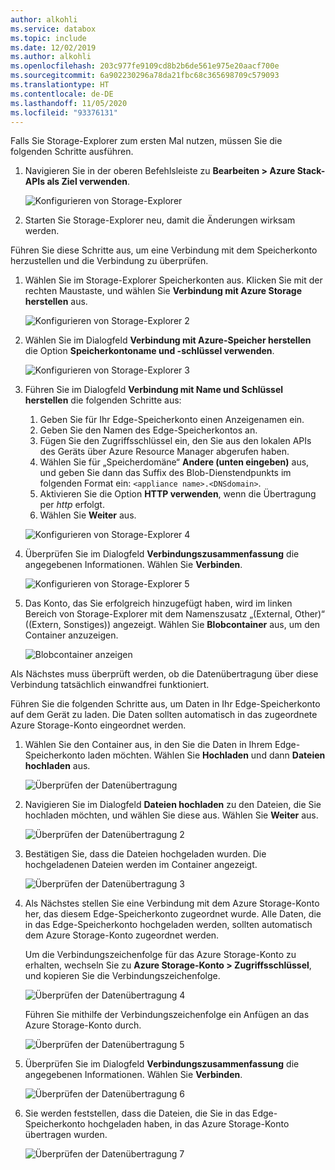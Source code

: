 ```yaml
---
author: alkohli
ms.service: databox
ms.topic: include
ms.date: 12/02/2019
ms.author: alkohli
ms.openlocfilehash: 203c977fe9109cd8b2b6de561e975e20aacf700e
ms.sourcegitcommit: 6a902230296a78da21fbc68c365698709c579093
ms.translationtype: HT
ms.contentlocale: de-DE
ms.lasthandoff: 11/05/2020
ms.locfileid: "93376131"
---
```

Falls Sie Storage-Explorer zum ersten Mal nutzen, müssen Sie die folgenden Schritte ausführen.

1. Navigieren Sie in der oberen Befehlsleiste zu **Bearbeiten > Azure Stack-APIs als Ziel verwenden**.

    ![Konfigurieren von Storage-Explorer](media/azure-stack-edge-gateway-verify-connection-storage-explorer/connect-with-storage-explorer-1.png)

2. Starten Sie Storage-Explorer neu, damit die Änderungen wirksam werden.


Führen Sie diese Schritte aus, um eine Verbindung mit dem Speicherkonto herzustellen und die Verbindung zu überprüfen.

1. Wählen Sie im Storage-Explorer Speicherkonten aus. Klicken Sie mit der rechten Maustaste, und wählen Sie **Verbindung mit Azure Storage herstellen** aus. 

    ![Konfigurieren von Storage-Explorer 2](media/azure-stack-edge-gateway-verify-connection-storage-explorer/connect-with-storage-explorer-2.png)

2. Wählen Sie im Dialogfeld **Verbindung mit Azure-Speicher herstellen** die Option **Speicherkontoname und -schlüssel verwenden**.

    ![Konfigurieren von Storage-Explorer 3](media/azure-stack-edge-gateway-verify-connection-storage-explorer/connect-with-storage-explorer-3.png)

2. Führen Sie im Dialogfeld **Verbindung mit Name und Schlüssel herstellen** die folgenden Schritte aus:

    1. Geben Sie für Ihr Edge-Speicherkonto einen Anzeigenamen ein. 
    2. Geben Sie den Namen des Edge-Speicherkontos an.
    3. Fügen Sie den Zugriffsschlüssel ein, den Sie aus den lokalen APIs des Geräts über Azure Resource Manager abgerufen haben.
    4. Wählen Sie für „Speicherdomäne“ **Andere (unten eingeben)** aus, und geben Sie dann das Suffix des Blob-Dienstendpunkts im folgenden Format ein: `<appliance name>.<DNSdomain>`. 
    5. Aktivieren Sie die Option **HTTP verwenden**, wenn die Übertragung per *http* erfolgt. 
    6. Wählen Sie **Weiter** aus.

    ![Konfigurieren von Storage-Explorer 4](media/azure-stack-edge-gateway-verify-connection-storage-explorer/connect-with-storage-explorer-4.png)    

3. Überprüfen Sie im Dialogfeld **Verbindungszusammenfassung** die angegebenen Informationen. Wählen Sie **Verbinden**.

    ![Konfigurieren von Storage-Explorer 5](media/azure-stack-edge-gateway-verify-connection-storage-explorer/connect-with-storage-explorer-5.png)

4. Das Konto, das Sie erfolgreich hinzugefügt haben, wird im linken Bereich von Storage-Explorer mit dem Namenszusatz „(External, Other)“ ((Extern, Sonstiges)) angezeigt. Wählen Sie **Blobcontainer** aus, um den Container anzuzeigen.

    ![Blobcontainer anzeigen](media/azure-stack-edge-gateway-verify-connection-storage-explorer/connect-with-storage-explorer-6.png)

Als Nächstes muss überprüft werden, ob die Datenübertragung über diese Verbindung tatsächlich einwandfrei funktioniert.

Führen Sie die folgenden Schritte aus, um Daten in Ihr Edge-Speicherkonto auf dem Gerät zu laden. Die Daten sollten automatisch in das zugeordnete Azure Storage-Konto eingeordnet werden.

1. Wählen Sie den Container aus, in den Sie die Daten in Ihrem Edge-Speicherkonto laden möchten. Wählen Sie **Hochladen** und dann **Dateien hochladen** aus.

    ![Überprüfen der Datenübertragung](media/azure-stack-edge-gateway-verify-connection-storage-explorer/verify-data-transfer-1.png)

2. Navigieren Sie im Dialogfeld **Dateien hochladen** zu den Dateien, die Sie hochladen möchten, und wählen Sie diese aus. Wählen Sie **Weiter** aus.

    ![Überprüfen der Datenübertragung 2](media/azure-stack-edge-gateway-verify-connection-storage-explorer/verify-data-transfer-2.png)

3. Bestätigen Sie, dass die Dateien hochgeladen wurden. Die hochgeladenen Dateien werden im Container angezeigt.

    ![Überprüfen der Datenübertragung 3](media/azure-stack-edge-gateway-verify-connection-storage-explorer/verify-data-transfer-3.png)

4. Als Nächstes stellen Sie eine Verbindung mit dem Azure Storage-Konto her, das diesem Edge-Speicherkonto zugeordnet wurde. Alle Daten, die in das Edge-Speicherkonto hochgeladen werden, sollten automatisch dem Azure Storage-Konto zugeordnet werden. 
    
    Um die Verbindungszeichenfolge für das Azure Storage-Konto zu erhalten, wechseln Sie zu **Azure Storage-Konto > Zugriffsschlüssel**, und kopieren Sie die Verbindungszeichenfolge.

    ![Überprüfen der Datenübertragung 4](media/azure-stack-edge-gateway-verify-connection-storage-explorer/verify-data-transfer-5.png)

    Führen Sie mithilfe der Verbindungszeichenfolge ein Anfügen an das Azure Storage-Konto durch.  

    ![Überprüfen der Datenübertragung 5](media/azure-stack-edge-gateway-verify-connection-storage-explorer/verify-data-transfer-4.png)


5. Überprüfen Sie im Dialogfeld **Verbindungszusammenfassung** die angegebenen Informationen. Wählen Sie **Verbinden**.

    ![Überprüfen der Datenübertragung 6](media/azure-stack-edge-gateway-verify-connection-storage-explorer/verify-data-transfer-6.png)

6. Sie werden feststellen, dass die Dateien, die Sie in das Edge-Speicherkonto hochgeladen haben, in das Azure Storage-Konto übertragen wurden.

    ![Überprüfen der Datenübertragung 7](media/azure-stack-edge-gateway-verify-connection-storage-explorer/verify-data-transfer-7.png)
